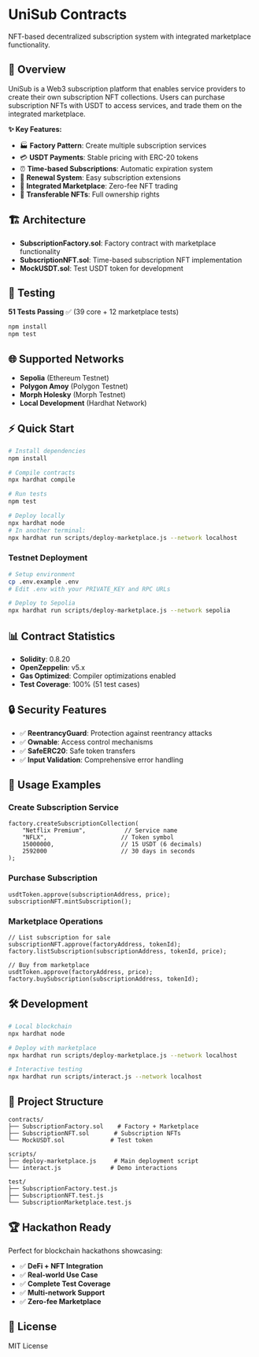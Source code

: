 # UniSub Contracts

NFT-based decentralized subscription system with integrated marketplace functionality.

## 🚀 Overview

UniSub is a Web3 subscription platform that enables service providers to create their own subscription NFT collections. Users can purchase subscription NFTs with USDT to access services, and trade them on the integrated marketplace.

**✨ Key Features:**
- 🏭 **Factory Pattern**: Create multiple subscription services
- 💳 **USDT Payments**: Stable pricing with ERC-20 tokens  
- ⏰ **Time-based Subscriptions**: Automatic expiration system
- 🔄 **Renewal System**: Easy subscription extensions
- 🛒 **Integrated Marketplace**: Zero-fee NFT trading
- 🔗 **Transferable NFTs**: Full ownership rights

## 🏗️ Architecture

- **SubscriptionFactory.sol**: Factory contract with marketplace functionality
- **SubscriptionNFT.sol**: Time-based subscription NFT implementation
- **MockUSDT.sol**: Test USDT token for development

## 🧪 Testing

**51 Tests Passing** ✅ (39 core + 12 marketplace tests)

```bash
npm install
npm test
```

## 🌐 Supported Networks

- **Sepolia** (Ethereum Testnet)
- **Polygon Amoy** (Polygon Testnet) 
- **Morph Holesky** (Morph Testnet)
- **Local Development** (Hardhat Network)

## ⚡ Quick Start

```bash
# Install dependencies
npm install

# Compile contracts
npx hardhat compile

# Run tests
npm test

# Deploy locally
npx hardhat node
# In another terminal:
npx hardhat run scripts/deploy-marketplace.js --network localhost
```

### Testnet Deployment

```bash
# Setup environment
cp .env.example .env
# Edit .env with your PRIVATE_KEY and RPC URLs

# Deploy to Sepolia
npx hardhat run scripts/deploy-marketplace.js --network sepolia
```

## 📊 Contract Statistics

- **Solidity**: 0.8.20
- **OpenZeppelin**: v5.x
- **Gas Optimized**: Compiler optimizations enabled
- **Test Coverage**: 100% (51 test cases)

## 🔒 Security Features

- ✅ **ReentrancyGuard**: Protection against reentrancy attacks
- ✅ **Ownable**: Access control mechanisms  
- ✅ **SafeERC20**: Safe token transfers
- ✅ **Input Validation**: Comprehensive error handling

## 💼 Usage Examples

### Create Subscription Service
```solidity
factory.createSubscriptionCollection(
    "Netflix Premium",           // Service name
    "NFLX",                     // Token symbol  
    15000000,                   // 15 USDT (6 decimals)
    2592000                     // 30 days in seconds
);
```

### Purchase Subscription
```solidity
usdtToken.approve(subscriptionAddress, price);
subscriptionNFT.mintSubscription();
```

### Marketplace Operations
```solidity
// List subscription for sale
subscriptionNFT.approve(factoryAddress, tokenId);
factory.listSubscription(subscriptionAddress, tokenId, price);

// Buy from marketplace  
usdtToken.approve(factoryAddress, price);
factory.buySubscription(subscriptionAddress, tokenId);
```

## 🛠️ Development

```bash
# Local blockchain
npx hardhat node

# Deploy with marketplace
npx hardhat run scripts/deploy-marketplace.js --network localhost

# Interactive testing
npx hardhat run scripts/interact.js --network localhost
```

## 📁 Project Structure

```
contracts/
├── SubscriptionFactory.sol    # Factory + Marketplace
├── SubscriptionNFT.sol       # Subscription NFTs
└── MockUSDT.sol             # Test token

scripts/
├── deploy-marketplace.js     # Main deployment script
└── interact.js              # Demo interactions

test/
├── SubscriptionFactory.test.js
├── SubscriptionNFT.test.js
└── SubscriptionMarketplace.test.js
```

## 🏆 Hackathon Ready

Perfect for blockchain hackathons showcasing:
- ✅ **DeFi + NFT Integration**
- ✅ **Real-world Use Case**
- ✅ **Complete Test Coverage**  
- ✅ **Multi-network Support**
- ✅ **Zero-fee Marketplace**

## 📝 License

MIT License
